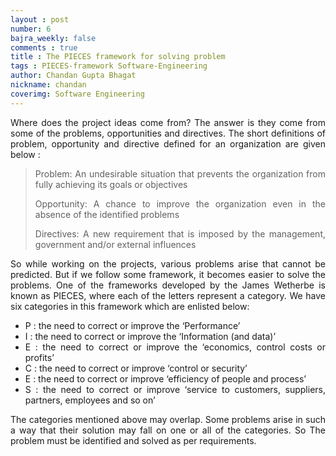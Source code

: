 ```yaml
---
layout : post
number: 6
bajra_weekly: false
comments : true
title : The PIECES framework for solving problem
tags : PIECES-framework Software-Engineering
author: Chandan Gupta Bhagat
nickname: chandan
coverimg: Software Engineering
---
```


<p align="justify">Where does the project ideas come from? The answer is they come from some of the problems, opportunities and directives. The short definitions of problem, opportunity and directive defined for an organization are given below :</p>

<blockquote>
<p align="justify">Problem: An undesirable situation that prevents the organization from fully achieving its goals or objectives</p>
<p align="justify">Opportunity: A chance to improve the organization even in the absence of the identified problems</p>
<p align="justify">Directives: A new requirement that is imposed by the management, government and/or external influences</p>
</blockquote>
<p align="justify">So while working on the projects, various problems arise that cannot be predicted. But if we follow some framework, it becomes easier to solve the problems. One of the frameworks developed by the James Wetherbe is known as PIECES, where each of the letters represent a category. We have six categories in this framework which are enlisted below:</p>

<ul>
 	<li>
<div align="justify">P : the need to correct or improve the ‘Performance’</div></li>
 	<li>
<div align="justify">I : the need to correct or improve the ‘Information (and data)’</div></li>
 	<li>
<div align="justify">E : the need to correct or improve the ‘economics, control costs or profits’</div></li>
 	<li>
<div align="justify">C : the need to correct or improve ‘control or security’</div></li>
 	<li>
<div align="justify">E : the need to correct or improve ‘efficiency of people and process’</div></li>
 	<li>
<div align="justify">S : the need to correct or improve ‘service to customers, suppliers, partners, employees and so on’</div></li>
</ul>
<p align="justify">The categories mentioned above may overlap. Some problems arise in such a way that their solution may fall on one or all of the categories. So The problem must be identified and solved as per requirements.</p>